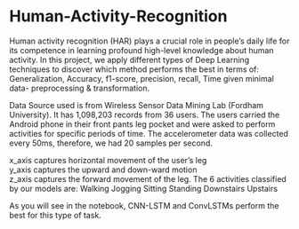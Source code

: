 # Human-Activity-Recognition
Human activity recognition (HAR) plays a crucial role in people’s daily life for its competence in learning profound high-level knowledge about human activity. In this project, we apply different types of  Deep Learning techniques to discover which method performs the best in terms of: Generalization, Accuracy, f1-score, precision, recall, Time given minimal  data- preprocessing & transformation.

Data Source used is from Wireless Sensor Data Mining Lab (Fordham University). It has 1,098,203 records from 36 users.
The users carried the Android phone in their front pants leg pocket and were asked to perform activities for specific periods of time. The accelerometer data was collected every 50ms, therefore,  we had 20 samples per second.

x_axis captures horizontal movement of the user’s leg
y_axis captures the upward and down-ward motion
z_axis captures the forward movement of the leg.
The 6 activities classified by our models are:
Walking
Jogging
Sitting
Standing
Downstairs
Upstairs

As you will see in the notebook, CNN-LSTM and ConvLSTMs perform the best for this type of task. 

